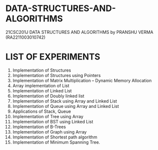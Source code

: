 # DATA-STRUCTURES-AND-ALGORITHMS
21CSC201J DATA STRUCTURES AND ALGORITHMS by PRANSHU VERMA (RA2211003010742)
# LIST OF EXPERIMENTS
1. Implementation of Structures
2. Implementation of Structures using Pointers
3. Implementation of Matrix Multiplication – Dynamic Memory Allocation
4. Array implementation of List
5. Implementation of Linked List
6. Implementation of Doubly linked list
7. Implementation of Stack using Array and Linked List
8. Implementation of Queue using Array and Linked List
9. Applications of Stack, Queue
10. Implementation of Tree using Array
11. Implementation of BST using Linked List
12. Implementation of B-Trees
13. Implementation of Graph using Array
14. Implementation of Shortest path algorithm
15. Implementation of Minimum Spanning Tree.
